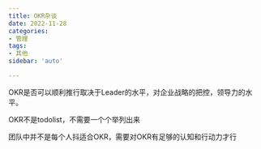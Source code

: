 ```yaml
---
title: OKR杂谈
date: 2022-11-28
categories:
- 管理
tags:
- 其他
sidebar: 'auto'

---
```


OKR是否可以顺利推行取决于Leader的水平，对企业战略的把控，领导力的水平。

OKR不是todolist，不需要一个个举列出来

团队中并不是每个人抖适合OKR，需要对OKR有足够的认知和行动力才行

